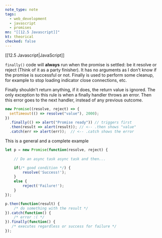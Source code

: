 ```yaml
---
note_type: note
tags:
  - web_development
  - javascript
  - promises
mn: "[[12.5 Javascript]]"
kt: theorical
checked: false
---
```

[[12.5 Javascript|JavaScript]]

`finally()` code will **always** run when the promise is settled: be it resolve or reject (Think of it as a party finisher). It has no arguments as I don't know if the promise is successful or not. Finally is used to perform some cleanup, for example to stop loading indicator close connections, etc. 

Finally shouldn't return anything, if it does, the return value is ignored. The only exception to this rule is when a finally handler throws an error. Then this error goes to the next handler, instead of any previous outcome.

```js
new Promise((resolve, reject) => {
  setTimeout(() => resolve("value"), 2000);
})
  .finally(() => alert("Promise ready")) // triggers first
  .then(result => alert(result)); // <-- .then shows "value"
  .catch(err => alert(err));  // <-- .catch shows the error
```

This is a general and a complete example

```js
let p = new Promise(function(resolve, reject) {
	
	// Do an async task async task and then...

	if(/* good condition */) {
		resolve('Success!');
	}
	else {
		reject('Failure!');
	}
});

p.then(function(result) { 
	/* do something with the result */
}).catch(function() {
	/* error :( */
}).finally(function() {
   /* executes regardless or success for failure */ 
});
```